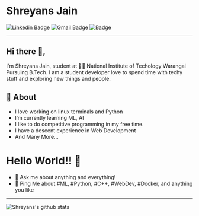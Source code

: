 # Shreyans Jain
[![Linkedin Badge](https://img.shields.io/badge/-ShreyansJain-blue?style=flat-square&logo=Linkedin&logoColor=white&link=https://www.linkedin.com/in/shreyansjain012/)](https://www.linkedin.com/in/shreyansjain012/)
[![Gmail Badge](https://img.shields.io/badge/-shreyansjain012@gmail.com-c14438?style=flat-square&logo=Gmail&logoColor=white&link=mailto:shreyansjain012@gmail.com)](mailto:shreyansjain012@gmail.com)
[![Badge](https://img.shields.io/badge/-Codechef-green?style=flat-square&logoColor=white&link=https://www.codechef.com/users/jains516)](https://www.codechef.com/users/jains516)

---
## Hi there 👋,           
I'm Shreyans Jain, student at 👨‍💻 National Institute of Techology Warangal Pursuing B.Tech. I am a student developer love to spend time with techy stuff and exploring new things and people.

## 🧐 About
- I love working on linux terminals and Python
- I’m currently learning ML, AI
- I like to do competitive programming in my free time. 
- I have a descent experience in Web Development 
- And Many More...

# Hello World!! 🤔
- 💬 Ask me about anything and everything! 
- 💬 Ping Me about #ML, #Python, #C++, #WebDev, #Docker, and anything you like
---

![Shreyans's github stats](https://github-readme-stats.vercel.app/api?username=Shreyansjain012&&show_icons=true)
